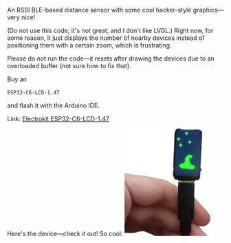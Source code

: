 
An RSSI BLE-based distance sensor with some cool hacker-style graphics—very nice!

(Do not use this code; it's not great, and I don't like LVGL.) Right now, for some reason, it just displays the number of nearby devices instead of positioning them with a certain zoom, which is frustrating.

Please do not run the code—it resets after drawing the devices due to an overloaded buffer (not sure how to fix that).

Buy an
```
ESP32-C6-LCD-1.47
```
and flash it with the Arduino IDE.

Link: [Electrokit ESP32-C6-LCD-1.47](https://www.electrokit.com/utvecklingskort-med-esp32-c6-och-microlcd-172x320px?gad_source=1&gclid=CjwKCAiArKW-BhAzEiwAZhWsIBWD64QpeQf42ULpDDjuJYWTeBPlGst_46j3RL4FmcVKNMELZseAfBoCg9YQAvD_BwE)

Here's the device—check it out! So cool:
<img src="Notes_250205_140506_832.png" width="200">
